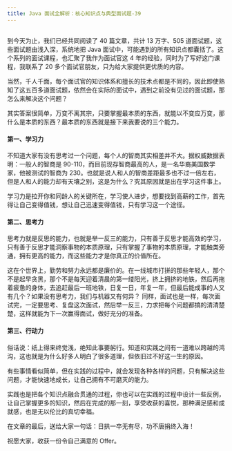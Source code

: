 ```yaml
---
title: Java 面试全解析：核心知识点与典型面试题-39
---
```

<article id="topicContainer" class="column_content"><h2 class="topic_title"></h2><div><p>到今天为止，我们已经共同阅读了 40 篇文章，共计 13 万字、505 道面试题，这些面试题由浅入深，系统地把 Java 面试中，可能遇到的所有知识点都囊括了。这个系列的面试课程，也汇聚了我作为面试官这 4 年的经验，同时为了写好这门课程，我联系了 20 多个面试官朋友，只为给大家提供更优质的内容。</p>
<p>当然，千人千面，每个面试官的知识体系和擅长的技术点都是不同的，因此即使熟知了这五百多道面试题，依然会在实际的面试中，遇到之前没有见过的面试题，那怎么来解决这个问题？</p>
<p>其实答案很简单，万变不离其宗，只要掌握最本质的东西，就能以不变应万变，那什么是本质的东西？最本质的东西就是接下来我要说的三个能力。</p>
<h4 id="">第一、学习力</h4>
<p>不知道大家有没有思考过一个问题，每个人的智商其实相差并不大。据权威数据表明：一般人的智商是 90-110，而目前现存智商最高的人，是一名华裔美国数学家，他被测试的智商为 230。也就是说人和人的智商差距最多也不过一倍左右，但是人和人的能力却有天壤之别，这是为什么？究其原因就是出在学习这件事上。</p>
<p>学习力是拉开你和同龄人的关键所在，学习使人进步，想要找到高薪的工作，首先得让自己变得值钱，想让自己迅速变得值钱，只有学习这一个途径。  </p>
<h4 id="-1">第二、思考力</h4>
<p>思考力就是反思的能力，也就是举一反三的能力，只有善于反思才能高效的学习，只有善于反思才能洞察事物的本质原理，只有掌握了事物的本质原理，才能触类旁通，拥有更高的能力，而这些能力才是你真正的价值所在。</p>
<p>这在个世界上，勤劳和努力永远都是廉价的。在一线城市打拼的那些年轻人，那个不是起早贪黑，那个不是每天迎着清晨的第一缕阳光，挤上拥挤的地铁，然后再拖着疲惫的身体，去追赶最后一班地铁，日复一日，年复一年，但最后能成事的人又有几个？如果没有思考力，我们与机器又有何异？
同样，面试也是一样，每次面试完，一定要思考、复盘这次面试，然后举一反三，力求把每个问题都搞的清清楚楚，这样就能为下一次赢得面试，做好充分的准备。</p>
<h4 id="-2">第三、行动力</h4>
<p>俗话说：纸上得来终觉浅，绝知此事要躬行。知道和实践之间有一道难以跨越的鸿沟，这也就是为什么好多人明白了很多道理，但依旧过不好这一生的原因。</p>
<p>有些事情看似简单，但在实践的过程中，就会发现各种各样的问题，只有解决这些问题，才能快速地成长，让自己拥有不可磨灭的能力。</p>
<p>实践也是把各个知识点融合贯通的过程，你也可以在实践的过程中设计一些反例，让自己掌握更多的知识，然后在完成的那一刻，享受收获的喜悦，那种满足感和成就感，也是无以伦比的真切幸福。</p>
<p>在文章的最后，送给大家一句话：日拱一卒无有尽，功不唐捐终入海！</p>
<p>祝愿大家，收获一份令自己满意的 Offer。</p></div></article>